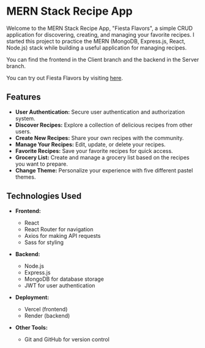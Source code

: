 # MERN Stack Recipe App



Welcome to the MERN Stack Recipe App, "Fiesta Flavors", a simple CRUD application for discovering, creating, and managing your favorite recipes. I started this project to practice the MERN (MongoDB, Express.js, React, Node.js) stack while building a useful application for managing recipes.

You can find the frontend in the Client branch and the backend in the Server branch.

You can try out Fiesta Flavors by visiting [here](https://fiesta-flavors.vercel.app).


## Features

- **User Authentication:** Secure user authentication and authorization system.
- **Discover Recipes:** Explore a collection of delicious recipes from other users.
- **Create New Recipes:** Share your own recipes with the community.
- **Manage Your Recipes:** Edit, update, or delete your recipes.
- **Favorite Recipes:** Save your favorite recipes for quick access.
- **Grocery List:** Create and manage a grocery list based on the recipes you want to prepare.
- **Change Theme:** Personalize your experience with five different pastel themes.


## Technologies Used

- **Frontend:**
  - React
  - React Router for navigation
  - Axios for making API requests
  - Sass for styling

- **Backend:**
  - Node.js
  - Express.js
  - MongoDB for database storage
  - JWT for user authentication

- **Deployment:**
  - Vercel (frontend)
  - Render (backend)

- **Other Tools:**
  - Git and GitHub for version control
